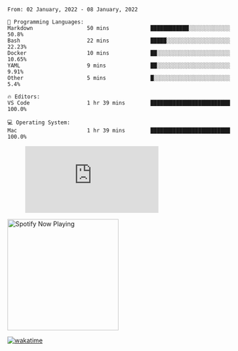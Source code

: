 <!--START_SECTION:waka-->
```text
From: 02 January, 2022 - 08 January, 2022

💬 Programming Languages: 
Markdown                 50 mins             ████████████░░░░░░░░░░░░░   50.8% 
Bash                     22 mins             █████░░░░░░░░░░░░░░░░░░░░   22.23% 
Docker                   10 mins             ██░░░░░░░░░░░░░░░░░░░░░░░   10.65% 
YAML                     9 mins              ██░░░░░░░░░░░░░░░░░░░░░░░   9.91% 
Other                    5 mins              █░░░░░░░░░░░░░░░░░░░░░░░░   5.4%

🔥 Editors: 
VS Code                  1 hr 39 mins        █████████████████████████   100.0%

💻 Operating System: 
Mac                      1 hr 39 mins        █████████████████████████   100.0%

```


<!--END_SECTION:waka-->

<figure><embed src="https://wakatime.com/share/@gregnrobinson/001c6d31-0c95-44f9-b6d7-9fd705354f62.svg"></embed></figure>

[<img src="https://spotify-playing-gregnrobinson.vercel.app/api/spotify/?background_color=transparent&border_color=transparent" alt="Spotify Now Playing" width="250" />](https://open.spotify.com/user/gregnrobinson-ca)

[![wakatime](https://wakatime.com/badge/user/37718f76-572e-4513-b2c5-41c4d93d287a.svg)](https://wakatime.com/@37718f76-572e-4513-b2c5-41c4d93d287a)




